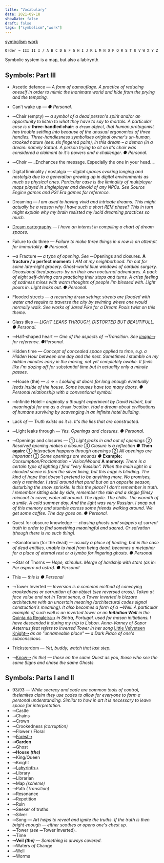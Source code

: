 ```yaml
---
title: "Vocabulary"
date: 2021-09-18
showDate: false
draft: false
tags: ["symbolism","work"]
---
```

[symbolism](/tags/symbolism) [work](/tags/work)

` Order → III II I / A B C D E F G H I J K L M N O P Q R S T U V W X Y Z 
`

Symbolic system is a map, but also a labirynth.

## Symbols: Part III

* Ascetic defence — _A form of camouflage. A practice of reducing oneself in order to mimic the inanimate world and hide from the prying and the tempting._

* Can't wake up _— ● Personal._

* ⊸Chair (empty) — _a symbol of a dead person's spirit and/or an opportunity to listen to what they have to say to mortals. A particular case is a_ **three-handled chair**: _a `dream` object, that human protagonist has trouble settling into because of the unusual ergonomics of three handles. Three-handlesness symbolises original owner's un-human, crooked nature (see: six fingered palm), in this dream – a demon (in a dream: namely Satan). A person trying to sit on it's chair was considered a claimant to it's powers and a challenger. ● Personal._

* ⊸Choir — _Enchances the message. Especially the one in your head. _

* Digital liminality / nostalgia — _digital spaces evoking longing and nostalgia due to a generation growing up in digital environments as much as physical ones. Particular case is the liminality of multiplayer maps played in singleplayer and devoid of any NPCs. See Source Engine games and PS1 Era games for reference._

* Dreaming — _I am used to having vivid and intricate dreams. This might actually be a reason why I have such a short REM phase? This in turn might explain why my brain resisted my lucid dreaming practices so much._

* [Dream cartography](/garden/dream-cartography) — _I have an interest in compiling a chart of dream spaces._

* Failure to do three — _Failure to make three things in a row is an attempt for immortality. ● Personal._

* ⊸a Fracture — _a type of opening. See_ ⊸Openings and closures. **A fracture / a perfect moment:**
_1 AM at my neighborhood.
I’m out for some late-night grocery.
Ghost-world blue windows of cardiac surgery.
Occasional tired passers-by on their own nocturnal adventures.
A pack of eight self-driving cars practicing their stops and turns.
A crisp feeling of sadness mixes with warm thoughts of people I’m blessed with.
Light pours in.
Light leaks out. ● Personal._

* Flooded streets — _a recurring `dream` setting: streets are flooded with water and require to traverse the city by swiming where one would normally walk. See works of Jared Pike for a Dream Pools twist on this theme._

* Glass tiles — _LIGHT LEAKS THROUGH, DISTORTED BUT BEAUTIFULL. ● Personal._

* ⊸Half-shaped heart — _One of the aspects of ⊸Transition. See [image⇢](https://www.instagram.com/p/B5lANxQi27A/) for reference. ●Personal._

* Hidden time — *Concept of concealed space applied to time, e.g. a Hidden Hour between one day and the next. Sometimes I stumble on my hidden minutes early in the moring, not yet completely awake. It feels like I'm dozing off for substantial time but in actuality only a minute passes.*

* ⊸House (the) — _⩍ → ⌂
Looking at doors for long enough eventually leads inside of the house.
Some houses have too many doors. ● Personal relationship with a conventional symbol._

* ⊸Infinite Hotel – _originally a thought experiment by  David Hilbert, but meaningful for me as a `dream` location. Had a dream about civilisations of humans surviving by scavenging in an infinite hotel building._

* Lack _of_ — _Truth exists as it is. It's the lies that are constructed._ 

* ⊸Light leaks through — _Yes. Openings and closures. ● Personal._

* ⊸Openings and closures — ① _Light leaks in and out of openings_
② _Resolved opening makes a closure_
③ _Closure is a reflection ●_
**Then again:**
① _Interaction happens through openings_
② _All openings are important_
③ _Some openings are wounds ●_
**Example:**
_Consumption/Proclamation – Vision/Wound_
**A memory:**
_There is a certain type of lighting I find “very Russian”. When the main light in a clouded scene is from the silver lining, but this edge is blinding. The kind of hope that doesn’t pretend to be anything more. No promises, only a reminder._
_I stroll around that pond but on an opposite season, disturbing the snow sprinkle. Is this the place? I don’t remember in truth._
_I remember sitting side by side, remember the rain and a single flimsy raincoat to cover, water all around. The ripple. The chills. The warmth of a smile. A cold summer day. And the light was very Russian._
_I snap out of this memory and stumble across some friends walking around. We get some coffee. The day goes on. ● Personal._

* Quest for obscure knowledge — _chasing ghosts and snippets of surreal truth in order to find something meaningful and sacred. Or salvation (though there is no such thing)._

* ⊸Sanatorium (for the dead) — _usually a place of healing, but in the case of dead entities, unable to heal from being dead, becomes a metaphor for a place of eternal rest or a lymbo for lingering ghosts. ● Personal_

* ⊸Star of Thorns — _Hope, stimulus. Merge of hardship with stars (as in: Per aspera ad astra). ● Personal_

* This — _this is ● Personal_

* ⊸Tower Inverted — _Inversion is a common method of conveying crookedness or corruption of an object (see reversed cross). Taken at face value and not in Tarot sence, a Tower Inverted is bizzare architecture with an uncertain meaning (architectural codes signal constuction's meaning). It also becomes a form of a ⊸Well. A particular example of such well is an inverted tower or an **Initiation Well** in the_ [Quinta da Regaleira⇢](https://en.wikipedia.org/wiki/Quinta_da_Regaleira) _in Sintra, Portugal, used for mason initiations. I have descended it during my trip to Lisbon. Anna-Varney of Sopor Aeternus feat refers to Inverted Tower in her song_ [Little Velveteen Knight⇢](https://songmeanings.com/songs/view/3530822107858538611/) _as an "unnameable place" — a Dark Place of one's subconscious._

* Tricksterdom — _Yet, buddy, watch that last step._

* ⊸[Know⇢](https://www.instagram.com/stories/highlights/18092344267086797/) _(in the)_ — _those on the same Quest as you, those who see the same Signs and chase the same Ghosts._

## Symbols: Parts I and II

* 93/93 — _While secrecy and code are common tools of control, thelemites claim they use codes to allow for everyone to form a personal understanding. Similar to how in art it is necessary to leave space for interpretation._
* ⊸Castle
* ⊸Chains
* ⊸Crown
* ⊸Crookedness _(corruption)_
* ⊸Flower / Floral
* ⊸[Forest⇢](https://www.instagram.com/transition_space/)
* **⊸Garden**
* ⊸Ghost
* **⊸House _(the)_**
* ⊸King/Queen
* ⊸Knight
* ⊸[Labyrinth⇢](https://www.labyrinthdesigners.org)
* ⊸Library
* ⊸Librarian
* ⊸Map _(scheme)_
* ⊸Path _(Transition)_
* ⊸Resonance
* ⊸Repetition
* ⊸Ruin
* ⊸Seeker of truths
* ⊸Silver
* ⊸Song — _Art helps to reveal and ignite the truths. If the truth is then bright enough — either soothes or opens one's chest up._
* ⊸Tower _(see_ ⊸Tower Inverted)_
* ⊸Time
* **⊸Veil _(the)_** — _Something is always covered._
* ⊸Waters _of_ Change
* ⊸Well
* ⊸Worms